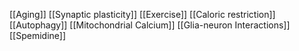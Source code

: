 [[Aging]]
[[Synaptic plasticity]]
[[Exercise]]
[[Caloric restriction]]
[[Autophagy]]
[[Mitochondrial Calcium]]
[[Glia-neuron Interactions]]
[[Spemidine]]
